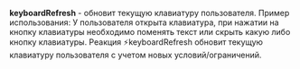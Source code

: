 
**keyboardRefresh** - обновит текущую клавиатуру пользователя. Пример использования: У пользователя открыта клавиатура, при нажатии на кнопку клавиатуры необходимо поменять текст или скрыть какую либо кнопку клавиатуры. Реакция ⚡️keyboardRefresh обновит текущую клавиатуру пользователя с учетом новых условий/ограничений.





